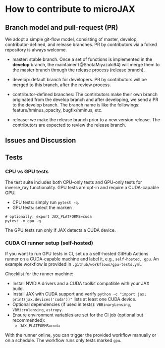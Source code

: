 # How to contribute to microJAX

## Branch model and pull-request (PR)
We adopt a simple git-flow model, consisting of master, develop, contributor-defined, and release branches. PR by contributors via a folked repository is always welcome.

- master: stable branch. Once a set of functions is implemented in the **develop** branch, the maintainer (@ShotaMiyazaki94) will merge them to the master branch through the release process (release branch).

- develop: default branch for developers. PR by contributors will be merged to this branch, after the review process.

- contributor-defined branches: The contirbutors make their own branch originated from the develop branch and after developing, we send a PR to the develop branch. The branch name is like the followings: feature/hminus_opacity, bugfix/hminus, etc.

- release: we make the release branch prior to a new version release. The contributors are expected to review the release branch.  

## Issues and Discussion

## Tests

### CPU vs GPU tests

The test suite includes both CPU-only tests and GPU-only tests for inverse_ray functionality. GPU tests are opt-in and require a CUDA-capable GPU.

- CPU tests: simply run `pytest -q`.
- GPU tests: select the marker:

```
# optionally: export JAX_PLATFORMS=cuda
pytest -m gpu -q
```

The GPU tests run only if JAX detects a CUDA device.

### CUDA CI runner setup (self-hosted)

If you want to run GPU tests in CI, set up a self-hosted GitHub Actions runner on a CUDA-capable machine and label it, e.g., `self-hosted, gpu`. An example workflow is provided in `.github/workflows/gpu-tests.yml`.

Checklist for the runner machine:
- Install NVIDIA drivers and a CUDA toolkit compatible with your JAX build.
- Install JAX with CUDA support and verify `python -c "import jax; print(jax.devices('cuda'))"` lists at least one CUDA device.
- Optional dependencies (if used in tests): `VBBinaryLensing`, `VBMicrolensing`, `astropy`.
- Ensure environment variables are set for the CI job (optional but recommended):
  - `JAX_PLATFORMS=cuda`

With the runner online, you can trigger the provided workflow manually or on a schedule. The workflow runs only tests marked `gpu`.
